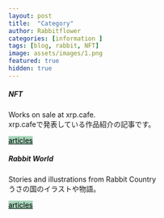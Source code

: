 ```yaml
---
layout: post
title:  "Category"
author: Rabbitflower
categories: [information ]
tags: [blog, rabbit, NFT]
image: assets/images/1.png
featured: true
hidden: true
---
```


<style>
    .btn-primary {
      background-color: #a8d5ba; /* $green-200 */
      border-color: #a8d5ba;
      color: #000; /* 読みやすくするために文字色も黒に */
    }
    .btn-primary:hover {
      background-color: #91c8a8; /* hover時 少し濃く */
      border-color: #91c8a8;
    }
  </style>


<body>
<div class="row">
  <div class="col-sm-6 mb-3 mb-sm-0">
    <div class="card">
      <div class="card-body">
        <h5 class="card-title">NFT</h5>
        <p class="card-text">Works on sale at xrp.cafe.<br>xrp.cafeで発表している作品紹介の記事です。</p>
        <a href="http://timothy.rabbitflowerdiary.com/categories.html#NFT" class="btn btn-primary">articles</a>
      </div>
    </div>
  </div>
  <div class="col-sm-6">
    <div class="card">
      <div class="card-body">
        <h5 class="card-title">Rabbit World</h5>
        <p class="card-text">Stories and illustrations from Rabbit Country<br>うさの国のイラストや物語。</p>
        <a href="http://timothy.rabbitflowerdiary.com/categories#rabbit-world" class="btn btn-primary">articles</a>
      </div>
    </div>
  </div>
</div>

</body>